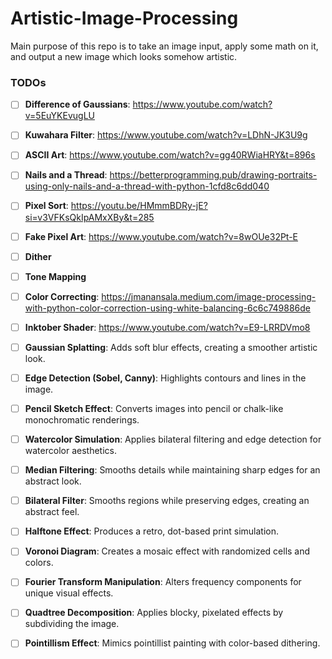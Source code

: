 # Artistic-Image-Processing

Main purpose of this repo is to take an image input, apply some math on it, and output a new image which looks somehow artistic.

### TODOs
- [ ] **Difference of Gaussians**: https://www.youtube.com/watch?v=5EuYKEvugLU
- [ ] **Kuwahara Filter**: https://www.youtube.com/watch?v=LDhN-JK3U9g
- [ ] **ASCII Art**: https://www.youtube.com/watch?v=gg40RWiaHRY&t=896s
- [ ] **Nails and a Thread**: https://betterprogramming.pub/drawing-portraits-using-only-nails-and-a-thread-with-python-1cfd8c6dd040
- [ ] **Pixel Sort**: https://youtu.be/HMmmBDRy-jE?si=v3VFKsQkIpAMxXBy&t=285
- [ ] **Fake Pixel Art**: https://www.youtube.com/watch?v=8wOUe32Pt-E
- [ ] **Dither**
- [ ] **Tone Mapping**
- [ ] **Color Correcting**: https://jmanansala.medium.com/image-processing-with-python-color-correction-using-white-balancing-6c6c749886de
- [ ] **Inktober Shader**: https://www.youtube.com/watch?v=E9-LRRDVmo8

- [ ] **Gaussian Splatting**: Adds soft blur effects, creating a smoother artistic look.
- [ ] **Edge Detection (Sobel, Canny)**: Highlights contours and lines in the image.
- [ ] **Pencil Sketch Effect**: Converts images into pencil or chalk-like monochromatic renderings.
- [ ] **Watercolor Simulation**: Applies bilateral filtering and edge detection for watercolor aesthetics.
- [ ] **Median Filtering**: Smooths details while maintaining sharp edges for an abstract look.
- [ ] **Bilateral Filter**: Smooths regions while preserving edges, creating an abstract feel.
- [ ] **Halftone Effect**: Produces a retro, dot-based print simulation.
- [ ] **Voronoi Diagram**: Creates a mosaic effect with randomized cells and colors.
- [ ] **Fourier Transform Manipulation**: Alters frequency components for unique visual effects.
- [ ] **Quadtree Decomposition**: Applies blocky, pixelated effects by subdividing the image.
- [ ] **Pointillism Effect**: Mimics pointillist painting with color-based dithering.

